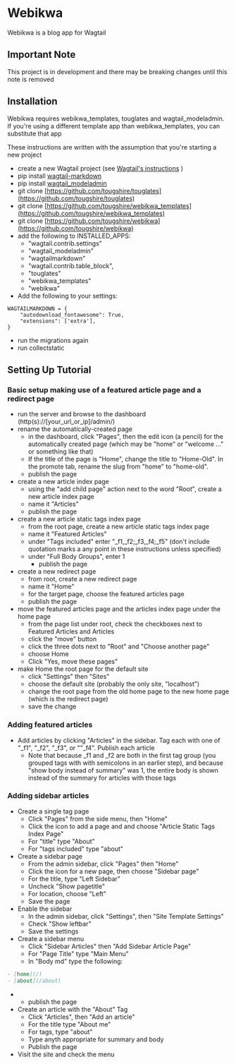 # Webikwa

Webikwa is a blog app for Wagtail

## Important Note

This project is in development and there may be breaking changes until this note is removed

## Installation

Webikwa requires webikwa_templates, touglates and wagtail_modeladmin. If you're using a different template app than webikwa_templates, you can substitute that app

These instructions are written with the assumption that you're starting a new project

- create a new Wagtail project (see [Wagtail's instructions](https://docs.wagtail.org/en/v6.2.1/getting_started/) )
- pip install [wagtail-markdown](https://pypi.org/project/wagtail-markdown/)
- pip install [wagtail_modeladmin](https://pypi.org/project/wagtail-modeladmin/)
- git clone [https://github.com/tougshire/touglates](https://github.com/tougshire/touglates)
- git clone [https://github.com/tougshire/webikwa_templates](https://github.com/tougshire/webikwa_templates)
- git clone [https://github.com/tougshire/webikwa](https://github.com/tougshire/webikwa)
- add the following to INSTALLED_APPS:
  - "wagtail.contrib.settings"
  - "wagtail_modeladmin"
  - "wagtailmarkdown"
  - "wagtail.contrib.table_block",
  - "touglates"
  - "webikwa_templates"
  - "webikwa"
- Add the following to your settings:

```
WAGTAILMARKDOWN = {
    "autodownload_fontawesome": True,
    "extensions": ['extra'],
}
```

- run the migrations again
- run collectstatic

## Setting Up Tutorial

### Basic setup making use of a featured article page and a redirect page

- run the server and browse to the dashboard (http(s)://[your_url_or_ip]/admin/)
- rename the automatically-created page
  - in the dashboard, click "Pages", then the edit icon (a pencil) for the automatically created page (which may be "home" or "welcome ..." or something like that)
  - If the title of the page is "Home", change the title to "Home-Old".
    In the promote tab, rename the slug from "home" to "home-old".
  - publish the page
- create a new article index page
  - using the "add child page" action next to the word "Root", create a new article index page
  - name it "Articles"
  - publish the page
- create a new article static tags index page
  - from the root page, create a new article static tags index page
  - name it "Featured Articles"
  - under "Tags included" enter "\_f1,\_f2;\_f3,\_f4;\_f5" (don't include quotation marks a any point in these instructions unless specified)
  - under "Full Body Groups", enter 1
    - publish the page
- create a new redirect page
  - from root, create a new redirect page
  - name it "Home"
  - for the target page, choose the featured articles page
  - publish the page
- move the featured articles page and the articles index page under the home page
  - from the page list under root, check the checkboxes next to Featured Articles and Articles
  - click the "move" button
  - click the three dots next to "Root" and "Choose another page"
  - choose Home
  - Click "Yes, move these pages"
- make Home the root page for the default site
  - click "Settings" then "Sites"
  - choose the default site (probably the only site, "localhost")
  - change the root page from the old home page to the new home page (which is the redirect page)
  - save the change

### Adding featured articles

- Add articles by clicking "Articles" in the sidebar. Tag each with one of "\_f1", "\_f2", "\_f3", or ""\_f4". Publish each article
  - Note that because \_f1 and \_f2 are both in the first tag group (you grouped tags with with semicolons in an earlier step), and because "show body instead of summary" was 1, the entire body is shown instead of the summary for articles with those tags

### Adding sidebar articles

- Create a single tag page
  - Click "Pages" from the side menu, then "Home"
  - Click the icon to add a page and and choose "Article Static Tags Index Page"
  - For "title" type "About"
  - For "tags included" type "about"
- Create a sidebar page
  - From the admin sidebar, click "Pages" then "Home"
  - Click the icon for a new page, then choose "Sidebar page"
  - For the title, type "Left Sidebar"
  - Uncheck "Show pagetitle"
  - For location, choose "Left"
  - Save the page
- Enable the sidebar
  - In the admin sidebar, click "Settings", then "Site Template Settings"
  - Check "Show leftbar"
  - Save the settings
- Create a sidebar menu
  - Click "Sidebar Articles" then "Add Sidebar Article Page"
  - For "Page Title" type "Main Menu"
  - In "Body md" type the following:

```markdown
- [home](/)
- [about](/about)
```

- - publish the page
- Create an article with the "About" Tag
  - Click "Articles", then "Add an article"
  - For the title type "About me"
  - For tags, type "about"
  - Type anyth appropriate for summary and body
  - Publish the page
- Visit the site and check the menu
